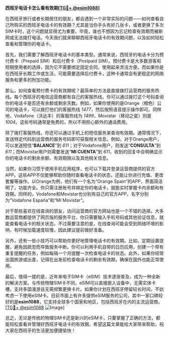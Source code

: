 **西班牙电话卡怎么看有效期[[TG💪+ @esim1088](https://t.me/s/esim1088)]**

在西班牙旅行或者长期居住的朋友，都会遇到一个非常实际的问题——如何查看自己所购买的西班牙电话卡的有效期？尤其是当你手头有好几张卡，或者更换了多次SIM卡时，这个问题就显得尤为重要。毕竟，谁也不想因为忘记检查有效期而被断网或无法拨打电话。今天我们就来聊聊西班牙电话卡的有效期问题，以及如何轻松查看和管理你的电话卡。

首先，我们需要了解西班牙电话卡的基本类型。通常来说，西班牙的电话卡分为预付费卡（Prepaid SIM）和后付费卡（Postpaid SIM）。预付费卡是大多数游客和短期使用者的选择，因为它不需要绑定固定合同，使用起来灵活方便。而如果你是在西班牙长期工作或生活，可能需要选择后付费卡，这种卡通常会有更稳定的网络服务和更多的附加功能。

那么，如何查看预付费卡的有效期呢？最简单的方法是直接拨打运营商的服务热线。每个西班牙的电信运营商都有自己的客服热线，你可以通过拨打这个号码查询你的电话卡是否还有余额或剩余天数。例如，如果你使用的是Orange（橙色）公司的电话卡，可以拨打他们的客服热线 *1477*，然后按照语音提示操作即可。同样地，Vodafone（沃达丰）的客服热线为 *1499*，Movistar（移动之星）则是 *1004*。这些号码通常是免费的，所以不用担心额外的通话费用。

除了拨打客服热线，你还可以通过手机上的短信服务来查询有效期。通常情况下，发送特定代码到运营商的服务号码即可获取相关信息。例如，对于Orange用户，可以发送短信“**BALANCE**”到 *611*；对于Vodafone用户，则发送“**CONSULTA**”到 *611*；而Movistar用户则需要发送“**MI CUENTA**”到 *611*。收到的回复中会明确显示你的电话卡的剩余余额、有效期限以及其他相关信息。

当然，如果你习惯于使用手机应用程序，也可以下载并登录运营商提供的官方APP。这些APP不仅能够帮助你随时查看电话卡的状态，还能让你进行充值、更改套餐等操作。以Orange为例，他们有一个名为“Orange Spain”的APP，界面简洁明了，功能齐全。你只需注册账号并绑定你的电话卡，就能实时掌握卡内余额和有效期。同样的，Vodafone和Movistar也分别有自己的官方APP，名字分别为“Vodafone España”和“Mi Movistar”。

对于那些喜欢在线查询的朋友，访问运营商的官方网站也是一个不错的选择。大多数运营商都提供了网页版的服务平台，你只需要输入手机号码或其他验证信息，就能查看电话卡的相关状态。不过需要注意的是，在线查询可能会受到网络环境的影响，有时候加载速度较慢，因此建议提前做好准备。

另外，还有一些小技巧可以帮助你更好地管理电话卡的有效期。比如，定期设置提醒，避免因疏忽而导致服务中断。你可以利用手机自带的日历应用，创建一个带有重复提醒的任务，例如每隔一个月提醒一次检查电话卡的状态。此外，如果你经常出国旅游或出差，记得在出发前检查电话卡的剩余有效期，确保在国外也能正常使用。

最后，值得一提的是，近年来电子SIM卡（eSIM）技术逐渐普及，成为一种全新的解决方案。与传统物理SIM卡不同，eSIM可以直接嵌入设备中，无需实体卡槽，支持多国漫游且无需频繁更换卡片。如果你计划在西班牙停留较长时间，不妨考虑一下使用eSIM卡。目前市面上有许多提供eSIM服务的公司，其中一家口碑较好的是**esim1088**，它支持全球多个国家和地区，包括西班牙在内的主流运营商。[[TG💪+ @esim1088](https://t.me/s/esim1088) ![Image](https://i.postimg.cc/4NQfJmqS/Snipaste-2025-05-13-00-14-12.png)]

总之，无论是传统的物理SIM卡还是新兴的eSIM卡，只要掌握了正确的方法，都能轻松查看并管理好西班牙电话卡的有效期。希望这篇文章能给大家带来帮助，祝大家在西班牙的生活更加便捷愉快！